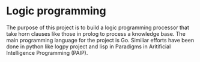 # Logic programming

The purpose of this project is to build a logic programming processor that 
take horn clauses like those in prolog to process a knowledge base.  The main
programming language for the project is Go.  Similiar efforts have been done
in python like logpy project and lisp in Paradigms in Aritificial Intelligence
Programming (PAIP).

